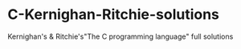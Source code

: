 # C-Kernighan-Ritchie-solutions
Kernighan's &amp; Ritchie's"The C programming language" full solutions
